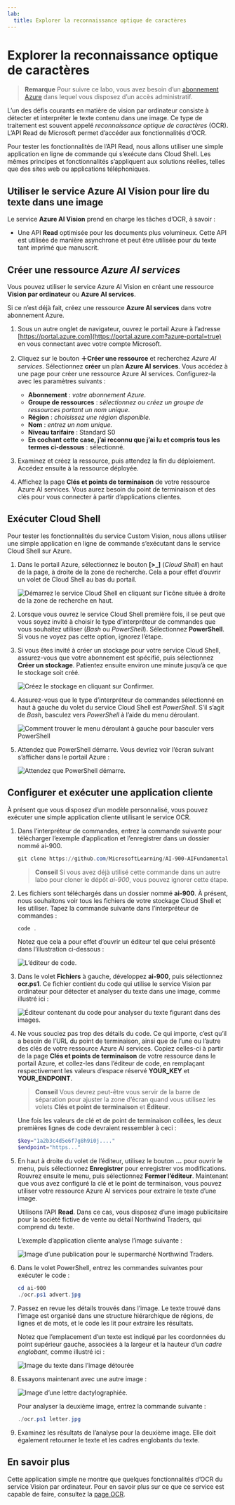 ```yaml
---
lab:
  title: Explorer la reconnaissance optique de caractères
---
```


# Explorer la reconnaissance optique de caractères

> **Remarque** Pour suivre ce labo, vous avez besoin d’un [abonnement Azure](https://azure.microsoft.com/free?azure-portal=true) dans lequel vous disposez d’un accès administratif.

L’un des défis courants en matière de vision par ordinateur consiste à détecter et interpréter le texte contenu dans une image. Ce type de traitement est souvent appelé *reconnaissance optique de caractères* (OCR). L’API Read de Microsoft permet d’accéder aux fonctionnalités d’OCR. 

Pour tester les fonctionnalités de l’API Read, nous allons utiliser une simple application en ligne de commande qui s’exécute dans Cloud Shell. Les mêmes principes et fonctionnalités s’appliquent aux solutions réelles, telles que des sites web ou applications téléphoniques.

## Utiliser le service Azure AI Vision pour lire du texte dans une image

Le service **Azure AI Vision** prend en charge les tâches d’OCR, à savoir :

- Une API **Read** optimisée pour les documents plus volumineux. Cette API est utilisée de manière asynchrone et peut être utilisée pour du texte tant imprimé que manuscrit.

## Créer une ressource *Azure AI services*

Vous pouvez utiliser le service Azure AI Vision en créant une ressource **Vision par ordinateur** ou **Azure AI services**.

Si ce n’est déjà fait, créez une ressource **Azure AI services** dans votre abonnement Azure.

1. Sous un autre onglet de navigateur, ouvrez le portail Azure à l’adresse [https://portal.azure.com](https://portal.azure.com?azure-portal=true) en vous connectant avec votre compte Microsoft.

1. Cliquez sur le bouton **&#65291;Créer une ressource** et recherchez *Azure AI services*. Sélectionnez **créer** un plan **Azure AI services**. Vous accédez à une page pour créer une ressource Azure AI services. Configurez-la avec les paramètres suivants :
    - **Abonnement** : *votre abonnement Azure*.
    - **Groupe de ressources** : *sélectionnez ou créez un groupe de ressources portant un nom unique*.
    - **Région** : *choisissez une région disponible*.
    - **Nom** : *entrez un nom unique.*
    - **Niveau tarifaire** : Standard S0
    - **En cochant cette case, j’ai reconnu que j’ai lu et compris tous les termes ci-dessous** : sélectionné.

1. Examinez et créez la ressource, puis attendez la fin du déploiement. Accédez ensuite à la ressource déployée.

1. Affichez la page **Clés et points de terminaison** de votre ressource Azure AI services. Vous aurez besoin du point de terminaison et des clés pour vous connecter à partir d’applications clientes.

## Exécuter Cloud Shell

Pour tester les fonctionnalités du service Custom Vision, nous allons utiliser une simple application en ligne de commande s’exécutant dans le service Cloud Shell sur Azure.

1. Dans le portail Azure, sélectionnez le bouton **[>_]** (*Cloud Shell*) en haut de la page, à droite de la zone de recherche. Cela a pour effet d’ouvrir un volet de Cloud Shell au bas du portail. 

    ![Démarrez le service Cloud Shell en cliquant sur l’icône située à droite de la zone de recherche en haut.](media/read-text-computer-vision/powershell-portal-guide-1.png)

1. Lorsque vous ouvrez le service Cloud Shell première fois, il se peut que vous soyez invité à choisir le type d’interpréteur de commandes que vous souhaitez utiliser (*Bash* ou *PowerShell*). Sélectionnez **PowerShell**. Si vous ne voyez pas cette option, ignorez l’étape.  

1. Si vous êtes invité à créer un stockage pour votre service Cloud Shell, assurez-vous que votre abonnement est spécifié, puis sélectionnez **Créer un stockage**. Patientez ensuite environ une minute jusqu’à ce que le stockage soit créé.

    ![Créez le stockage en cliquant sur Confirmer.](media/read-text-computer-vision/powershell-portal-guide-2.png)

1. Assurez-vous que le type d’interpréteur de commandes sélectionné en haut à gauche du volet du service Cloud Shell est *PowerShell*. S’il s’agit de *Bash*, basculez vers *PowerShell* à l’aide du menu déroulant.

    ![Comment trouver le menu déroulant à gauche pour basculer vers PowerShell](media/read-text-computer-vision/powershell-portal-guide-3.png) 

1. Attendez que PowerShell démarre. Vous devriez voir l’écran suivant s’afficher dans le portail Azure :  

    ![Attendez que PowerShell démarre.](media/read-text-computer-vision/powershell-prompt.png) 

## Configurer et exécuter une application cliente

À présent que vous disposez d’un modèle personnalisé, vous pouvez exécuter une simple application cliente utilisant le service OCR.

1. Dans l’interpréteur de commandes, entrez la commande suivante pour télécharger l’exemple d’application et l’enregistrer dans un dossier nommé ai-900.

    ```PowerShell
    git clone https://github.com/MicrosoftLearning/AI-900-AIFundamentals ai-900
    ```

    >**Conseil** Si vous avez déjà utilisé cette commande dans un autre labo pour cloner le dépôt *ai-900*, vous pouvez ignorer cette étape.

1. Les fichiers sont téléchargés dans un dossier nommé **ai-900**. À présent, nous souhaitons voir tous les fichiers de votre stockage Cloud Shell et les utiliser. Tapez la commande suivante dans l’interpréteur de commandes :

    ```PowerShell
    code .
    ```

    Notez que cela a pour effet d’ouvrir un éditeur tel que celui présenté dans l’illustration ci-dessous : 

    ![L’éditeur de code.](media/read-text-computer-vision/powershell-portal-guide-4.png)

1. Dans le volet **Fichiers** à gauche, développez **ai-900**, puis sélectionnez **ocr.ps1**. Ce fichier contient du code qui utilise le service Vision par ordinateur pour détecter et analyser du texte dans une image, comme illustré ici :

    ![Éditeur contenant du code pour analyser du texte figurant dans des images.](media/read-text-computer-vision/ocr-code.png)

1. Ne vous souciez pas trop des détails du code. Ce qui importe, c’est qu’il a besoin de l’URL du point de terminaison, ainsi que de l’une ou l’autre des clés de votre ressource Azure AI services. Copiez celles-ci à partir de la page **Clés et points de terminaison** de votre ressource dans le portail Azure, et collez-les dans l’éditeur de code, en remplaçant respectivement les valeurs d’espace réservé **YOUR_KEY** et **YOUR_ENDPOINT**.

    > **Conseil** Vous devrez peut-être vous servir de la barre de séparation pour ajuster la zone d’écran quand vous utilisez les volets **Clés et point de terminaison** et **Éditeur**.

    Une fois les valeurs de clé et de point de terminaison collées, les deux premières lignes de code devraient ressembler à ceci :

    ```PowerShell
    $key="1a2b3c4d5e6f7g8h9i0j...."    
    $endpoint="https..."
    ```

1. En haut à droite du volet de l’éditeur, utilisez le bouton **...** pour ouvrir le menu, puis sélectionnez **Enregistrer** pour enregistrer vos modifications. Rouvrez ensuite le menu, puis sélectionnez **Fermer l’éditeur**. Maintenant que vous avez configuré la clé et le point de terminaison, vous pouvez utiliser votre ressource Azure AI services pour extraire le texte d’une image.

    Utilisons l’API **Read**. Dans ce cas, vous disposez d’une image publicitaire pour la société fictive de vente au détail Northwind Traders, qui comprend du texte.

    L’exemple d’application cliente analyse l’image suivante :

    ![Image d’une publication pour le supermarché Northwind Traders.](media/read-text-computer-vision/advert.jpg)

1. Dans le volet PowerShell, entrez les commandes suivantes pour exécuter le code :

    ```PowerShell
    cd ai-900
    ./ocr.ps1 advert.jpg
    ```

1. Passez en revue les détails trouvés dans l’image. Le texte trouvé dans l’image est organisé dans une structure hiérarchique de régions, de lignes et de mots, et le code les lit pour extraire les résultats.

    Notez que l’emplacement d’un texte est indiqué par les coordonnées du point supérieur gauche, associées à la largeur et la hauteur d’un *cadre englobant*, comme illustré ici :

    ![Image du texte dans l’image détourée](media/read-text-computer-vision/lab-05-bounding-boxes.png)

1. Essayons maintenant avec une autre image :

    ![Image d’une lettre dactylographiée.](media/read-text-computer-vision/letter.jpg)

    Pour analyser la deuxième image, entrez la commande suivante :

    ```PowerShell
    ./ocr.ps1 letter.jpg
    ```

1. Examinez les résultats de l’analyse pour la deuxième image. Elle doit également retourner le texte et les cadres englobants du texte.

## En savoir plus

Cette application simple ne montre que quelques fonctionnalités d’OCR du service Vision par ordinateur. Pour en savoir plus sur ce que ce service est capable de faire, consultez la [page OCR](https://docs.microsoft.com/azure/cognitive-services/computer-vision/overview-ocr).
